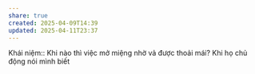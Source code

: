 ```yaml
---
share: true
created: 2025-04-09T14:39
updated: 2025-04-11T23:37
---
```

Khái niệm:: 
Khi nào thì việc mở miệng nhờ vả được thoải mái? Khi họ chủ động nói mình biết

